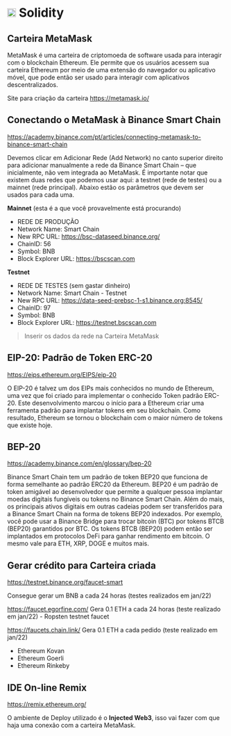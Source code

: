 # <img src='https://upload.wikimedia.org/wikipedia/commons/9/98/Solidity_logo.svg' width='20x20'> Solidity

## Carteira MetaMask

MetaMask é uma carteira de criptomoeda de software usada para interagir com o blockchain Ethereum. Ele permite que os usuários acessem sua carteira Ethereum por meio de uma extensão do navegador ou aplicativo móvel, que pode então ser usado para interagir com aplicativos descentralizados.

Site para criação da carteira https://metamask.io/

## Conectando o MetaMask à Binance Smart Chain

https://academy.binance.com/pt/articles/connecting-metamask-to-binance-smart-chain

Devemos clicar em Adicionar Rede (Add Network) no canto superior direito para adicionar manualmente a rede da Binance Smart Chain – que inicialmente, não vem integrada ao MetaMask. É importante notar que existem duas redes que podemos usar aqui: a testnet (rede de testes) ou a mainnet (rede principal). Abaixo estão os parâmetros que devem ser usados para cada uma.

**Mainnet** (esta é a que você provavelmente está procurando)
* REDE DE PRODUÇÃO
* Network Name: Smart Chain
* New RPC URL: https://bsc-dataseed.binance.org/
* ChainID: 56
* Symbol: BNB
* Block Explorer URL: https://bscscan.com

**Testnet**
* REDE DE TESTES (sem gastar dinheiro)
* Network Name: Smart Chain - Testnet
* New RPC URL: https://data-seed-prebsc-1-s1.binance.org:8545/
* ChainID: 97
* Symbol: BNB
* Block Explorer URL: https://testnet.bscscan.com

> Inserir os dados da rede na Carteira MetaMask

## EIP-20: Padrão de Token ERC-20

https://eips.ethereum.org/EIPS/eip-20


O EIP-20 é talvez um dos EIPs mais conhecidos no mundo de Ethereum, uma vez que foi criado para implementar o conhecido Token padrão ERC-20. Este desenvolvimento marcou o início para a Ethereum criar uma ferramenta padrão para implantar tokens em seu blockchain. Como resultado, Ethereum se tornou o blockchain com o maior número de tokens que existe hoje.

## BEP-20

https://academy.binance.com/en/glossary/bep-20

Binance Smart Chain tem um padrão de token BEP20 que funciona de forma semelhante ao padrão ERC20 da Ethereum. BEP20 é um padrão de token amigável ao desenvolvedor que permite a qualquer pessoa implantar moedas digitais fungíveis ou tokens no Binance Smart Chain. Além do mais, os principais ativos digitais em outras cadeias podem ser transferidos para a Binance Smart Chain na forma de tokens BEP20 indexados. Por exemplo, você pode usar a Binance Bridge para trocar bitcoin (BTC) por tokens BTCB (BEP20) garantidos por BTC. Os tokens BTCB (BEP20) podem então ser implantados em protocolos DeFi para ganhar rendimento em bitcoin. O mesmo vale para ETH, XRP, DOGE e muitos mais.

## Gerar crédito para Carteira criada

https://testnet.binance.org/faucet-smart

Consegue gerar um BNB a cada 24 horas (testes realizados em jan/22)

https://faucet.egorfine.com/
Gera 0.1 ETH a cada 24 horas (teste realizado em jan/22) - Ropsten testnet faucet

https://faucets.chain.link/
Gera 0.1 ETH a cada pedido (teste realizado em jan/22)
* Ethereum Kovan
* Ethereum Goerli
* Ethereum Rinkeby


## IDE On-line Remix
https://remix.ethereum.org/

O ambiente de Deploy utilizado é o **Injected Web3**, isso vai fazer com que haja uma conexão com a carteira MetaMask.
